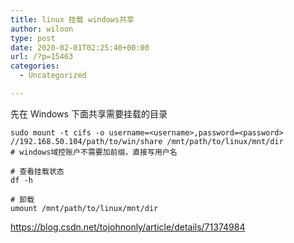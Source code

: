 ```yaml
---
title: linux 挂载 windows共享
author: wiloon
type: post
date: 2020-02-01T02:25:40+00:00
url: /?p=15463
categories:
  - Uncategorized

---
```

先在 Windows 下面共享需要挂载的目录

<pre><code class="language-bash line-numbers">sudo mount -t cifs -o username=&lt;username&gt;,password=&lt;password&gt; //192.168.50.104/path/to/win/share /mnt/path/to/linux/mnt/dir
# windows域控账户不需要加前缀，直接写用户名

# 查看挂载状态
df -h

# 卸载
umount /mnt/path/to/linux/mnt/dir
</code></pre>

https://blog.csdn.net/tojohnonly/article/details/71374984